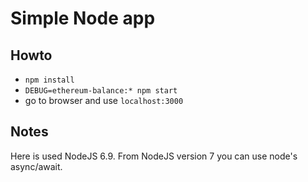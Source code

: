 # Simple Node app

## Howto

* `npm install`
* `DEBUG=ethereum-balance:* npm start`
* go to browser and use `localhost:3000`


## Notes

Here is used NodeJS 6.9. From NodeJS version 7 you can use node's async/await.
